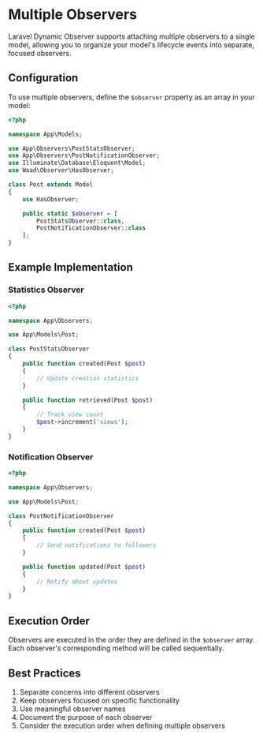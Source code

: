 # Multiple Observers

Laravel Dynamic Observer supports attaching multiple observers to a single model, allowing you to organize your model's lifecycle events into separate, focused observers.

## Configuration

To use multiple observers, define the `$observer` property as an array in your model:

```php
<?php

namespace App\Models;

use App\Observers\PostStatsObserver;
use App\Observers\PostNotificationObserver;
use Illuminate\Database\Eloquent\Model;
use Waad\Observer\HasObserver;

class Post extends Model
{
    use HasObserver;

    public static $observer = [
        PostStatsObserver::class,
        PostNotificationObserver::class
    ];
}
```

## Example Implementation

### Statistics Observer

```php
<?php

namespace App\Observers;

use App\Models\Post;

class PostStatsObserver
{
    public function created(Post $post)
    {
        // Update creation statistics
    }

    public function retrieved(Post $post)
    {
        // Track view count
        $post->increment('views');
    }
}
```

### Notification Observer

```php
<?php

namespace App\Observers;

use App\Models\Post;

class PostNotificationObserver
{
    public function created(Post $post)
    {
        // Send notifications to followers
    }

    public function updated(Post $post)
    {
        // Notify about updates
    }
}
```

## Execution Order

Observers are executed in the order they are defined in the `$observer` array. Each observer's corresponding method will be called sequentially.

## Best Practices

1. Separate concerns into different observers
2. Keep observers focused on specific functionality
3. Use meaningful observer names
4. Document the purpose of each observer
5. Consider the execution order when defining multiple observers 